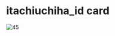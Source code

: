 # itachiuchiha_id card


![45](https://user-images.githubusercontent.com/78672319/218703861-23314fde-0249-45a1-947f-61f5884b73da.png)
